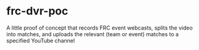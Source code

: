# frc-dvr-poc
A little proof of concept that records FRC event webcasts, splits the video into matches, and uploads the relevant (team or event) matches to a specified YouTube channel
